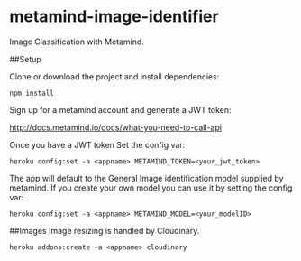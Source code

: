 # metamind-image-identifier
Image Classification with Metamind. 

##Setup

Clone or download the project and install dependencies:

```
npm install
```

Sign up for a metamind account and generate a JWT token:

http://docs.metamind.io/docs/what-you-need-to-call-api

Once you have a JWT token Set the config var:

```
heroku config:set -a <appname> METAMIND_TOKEN=<your_jwt_token>
```

The app will default to the General Image identification model supplied by metamind. If you create your own model you can use it by setting the config var:

```
heroku config:set -a <appname> METAMIND_MODEL=<your_modelID>
```

##Images
Image resizing is handled by Cloudinary. 

```
heroku addons:create -a <appname> cloudinary
```



